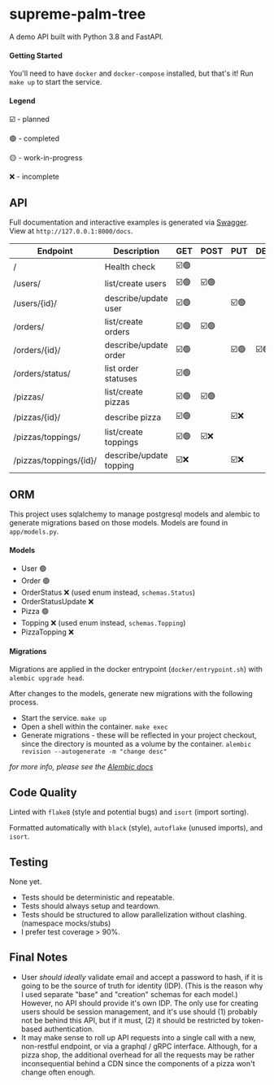 # supreme-palm-tree

A demo API built with Python 3.8 and FastAPI.


#### Getting Started
You'll need to have `docker` and `docker-compose` installed, but that's it! Run `make up` to start the service.

#### Legend

☑️ - planned

🟢 - completed

🟡 - work-in-progress

❌ - incomplete



## API

Full documentation and interactive examples is generated via [Swagger](https://swagger.io/tools/swagger-ui/). View at `http://127.0.0.1:8000/docs`.

| Endpoint | Description | GET | POST | PUT | DELETE |
| - | - | - | - | - | - |
| / | Health check | ☑️🟢 |  |  |  |
| /users/ | list/create users | ☑️🟢 | ☑️🟢 |  |  |
| /users/{id}/ | describe/update user | ☑️🟢 |  | ☑️🟢 |  |
| /orders/ | list/create orders | ☑️🟢 | ☑️🟢 |  |  |
| /orders/{id}/ | describe/update order | ☑️🟢 |  | ☑️🟢 | ☑️🟢 |
| /orders/status/ | list order statuses | ☑️🟢 |  |  |  |
| /pizzas/ | list/create pizzas | ☑️🟢 | ☑️🟢 |  |  |
| /pizzas/{id}/ | describe pizza | ☑️🟢 |  | ☑️❌ |  |
| /pizzas/toppings/ | list/create toppings | ☑️🟢 | ☑️❌ |  |  |
| /pizzas/toppings/{id}/ | describe/update topping | ☑️❌ |  | ☑️❌ |  |



## ORM

This project uses sqlalchemy to manage postgresql models and alembic to generate migrations based on those models. Models are found in `app/models.py`.

#### Models

* User 🟢
* Order 🟢
* OrderStatus ❌ (used enum instead, `schemas.Status`)
* OrderStatusUpdate ❌
* Pizza 🟢
* Topping ❌ (used enum instead, `schemas.Topping`)
* PizzaTopping ❌


#### Migrations

Migrations are applied in the docker entrypoint (`docker/entrypoint.sh`) with `alembic upgrade head`.

After changes to the models, generate new migrations with the following process.

*  Start the service.
  `make up`
* Open a shell within the container.
  `make exec`
* Generate migrations - these will be reflected in your project checkout, since the directory is mounted as a volume by the container.
  `alembic revision --autogenerate -m "change desc"`

*for more info, please see the [Alembic docs](https://alembic.sqlalchemy.org/en/latest/autogenerate.html)*



## Code Quality

Linted with `flake8` (style and potential bugs) and `isort` (import sorting).

Formatted automatically with `black` (style), `autoflake` (unused imports), and `isort`.




## Testing

None yet.

* Tests should be deterministic and repeatable.
* Tests should always setup and teardown.
* Tests should be structured to allow parallelization without clashing. (namespace mocks/stubs)
* I prefer test coverage > 90%.



## Final Notes

* User *should ideally* validate email and accept a password to hash, if it is going to be the source of truth for identity (IDP). (This is the reason why I used separate "base" and "creation" schemas for each model.) However, no API should provide it's own IDP. The only use for creating users should be session management, and it's use should (1) probably not be behind this API, but if it must, (2) it should be restricted by token-based authentication.
* It may make sense to roll up API requests into a single call with a new, non-restful endpoint, or via a graphql / gRPC interface. Although, for a pizza shop, the additional overhead for all the requests may be rather inconsequential behind a CDN since the components of a pizza won't change often enough.